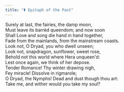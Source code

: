 ```yaml
---
title: "⚰️ Epitaph of the Past"
---
```


Surely at last, the fairies, the damp moon,<br>
Must leave its barrèd queendom; and now soon<br>
Shall Love and song die hand in hand together,<br>
Fade from the mainlands, from the mainstream coasts.<br>
Look not, O Dryad, you who dwell unseen;<br>
Look not, snapdragon, sunflower, sweet rose,<br>
Behold not this world where Hera unqueen'd:<br>
Lest once again, we think of her depose.<br>
Tender Romance! Thy winter drawing nigh,<br>
Fey miracle! Dissolve in rigmarole;<br>
O Dryad, the Nymphs! Dead and dust though thou art:<br>
Take me, and wither would you take my soul?<br>
